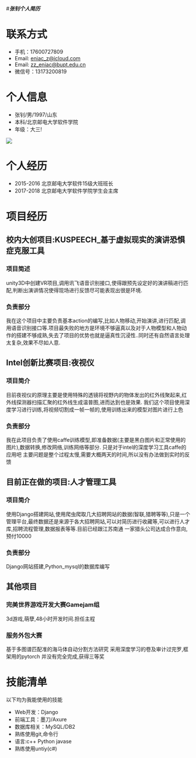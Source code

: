 #***_张钊个人简历_***
# 联系方式
- 手机：17600727809
- Email: eniac_z@icloud.com
- Email: zz_eniac@bupt.edu.cn
- 微信号：13173200819


# 个人信息

 - 张钊/男/1997/山东
 - 本科/北京邮电大学软件学院 
 - 年级：大三!

![](/Users/eniac/Desktop/6C117EB3BD2E57D24788481CCCFF8929.png)

# 个人经历
 - 2015-2016 北京邮电大学软件15级大班班长
 - 2017-2018 北京邮电大学软件学院学生会主席 

# 项目经历


## 校内大创项目:KUSPEECH_基于虚拟现实的演讲恐惧症克服工具 

### 项目简述 
unity3D中创建VR项目,调用讯飞语音识别接口,使得跟预先设定好的演讲稿进行匹配,判断出演讲情况使得现场进行反馈尽可能表现出很是环境.


### 负责部分 
我在这个项目中主要负责基本action的编写,比如人物移动,开始演讲,进行匹配,调用语音识别接口等.项目最失败的地方是环境不够逼真以及对于人物模型和人物动作的搭建不够成熟,失去了项目的优势也就是逼真性沉浸性..同时还有自然语言处理太复杂,效果不尽如人意.

  
## Intel创新比赛项目:夜视仪

### 项目简介 
目前夜视仪的原理主要是使用特殊的透镜将视野内的物体发出的红外线聚起来,红外线探测器扫描汇聚的红外线生成温普图,进而达到也是效果.
我们这个项目使用深度学习进行训练,将视频切割成一帧一帧的,使用训练出来的模型对图片进行上色


### 负责部分 
我在此项目负责了使用caffe训练模型,即准备数据(主要是黑白图片和正常使用的图片),数据转换,修改网络,训练网络等部分.
只是对于intel的深度学习工具caffe的应用吧
主要问题是整个过程太慢,需要大概两天的时间,所以没有办法做到实时的反馈

## 目前正在做的项目:人才管理工具
### 项目简介
使用Django搭建网站,使用爬虫爬取几大招聘网站的数据(智联,猎聘等等),只是一个管理平台,最终数据还是来源于各大招聘网站,可以对简历进行收藏等,可以进行人才库,招聘流程管理,数据报表等等.目前已经跟江苏南通
一家猎头公司达成合作意向,预付10000
### 负责部分
Django网站搭建,Python_mysql的数据库编写

## 其他项目
### 完美世界游戏开发大赛Gamejam组
3d游戏,萌孽,48小时开发时间.担任主程
### 服务外包大赛
基于多图谱匹配准的海马体自动分割方法研究
采用深度学习的卷及审计过完罗,框架用的pytorch
并没有完全完成,获得三等奖
# 技能清单

以下均为我能使用的技能

- Web开发：Django
- 前端工具：墨刀/Axure
- 数据库相关：MySQL/DB2
- 熟练使用git,命令行
- 语言:c++ Python javase 
- 熟练使用untiy(c#)      
